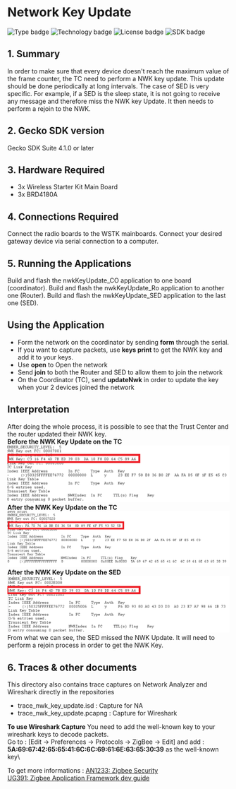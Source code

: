 # Network Key Update
![Type badge](https://img.shields.io/badge/Type-Virtual%20application-green)
![Technology badge](https://img.shields.io/badge/Technology-Zigbee-green)
![License badge](https://img.shields.io/badge/License-Zlib-green)
![SDK badge](https://img.shields.io/badge/SDK-v4.1.0-green)

## 1. Summary
In order to make sure that every device doesn't reach the maximum value of the frame counter, the TC need to perform a NWK key update. 
This update should be done periodically at long intervals. The case of SED is very specific. For example, if a SED is the sleep state, it is not going to receive any message and therefore miss the NWK key Update. It then needs to perform a rejoin to the NWK. 

## 2. Gecko SDK version
Gecko SDK Suite 4.1.0 or later
## 3. Hardware Required
* 3x Wireless Starter Kit Main Board 
* 3x BRD4180A
## 4. Connections Required
Connect the radio boards to the WSTK mainboards. Connect your desired gateway device via serial connection to a computer. 

## 5. Running the Applications
Build and flash the nwkKeyUpdate_CO application to one board (coordinator).
Build and flash the nwkKeyUpdate_Ro application to another one (Router).
Build and flash the nwkKeyUpdate_SED application to the last one (SED).

## Using the Application
* Form the network on the coordinator by sending **form** through the serial.
* If you want to capture packets, use **keys print** to get the NWK key and add it to your keys.
* Use **open** to Open the network
* Send **join** to both the Router and SED to allow them to join the network
* On the Coordinator (TC), send **updateNwk** in order to update the key when your 2 devices joined the network

## Interpretation
After doing the whole process, it is possible to see that the Trust Center and the router updated their NWK key.\
**Before the NWK Key Update on the TC**
![alt text](doc/TCKeysPrintBeforeUpdate.PNG "Keys Print TC after Update")\
**After the NWK Key Update on the TC**\
![alt text](doc/TCKeysPrintAfterUpdate.PNG "Keys Print TC after Update")\
**After the NWK Key Update on the SED**\
![alt text](doc/SEDKeysPrintAfterUpdate.PNG "Keys Print SED after Update")\
From what we can see, the SED missed the NWK Update. It will need to perform a rejoin process in order to get the NWK Key.

## 6. Traces & other documents
This directory also contains trace captures on Network Analyzer and Wireshark directly in the repositories
* trace_nwk_key_update.isd : Capture for NA
* trace_nwk_key_update.pcapng : Capture for Wireshark   

**To use Wireshark Capture**
You need to add the well-known key to your wireshark keys to decode packets.\
Go to : [Edit -> Preferences -> Protocols -> ZigBee -> Edit] and add :
**5A:69:67:42:65:65:41:6C:6C:69:61:6E:63:65:30:39** as the well-known key\

To get more informations : [AN1233: Zigbee Security](https://www.silabs.com/documents/public/application-notes/an1233-zigbee-security.pdf)\
[UG391: Zigbee Application Framework dev guide](https://www.silabs.com/documents/public/user-guides/ug391-zigbee-app-framework-dev-guide.pdf)